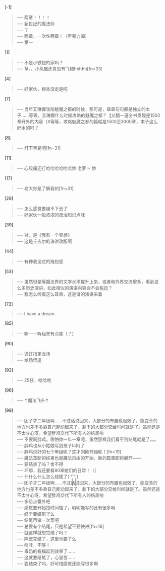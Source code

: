 
[-1] 
>--- 两章！！！！<br>
>--- 新世纪的魔法师<br>
>--- ？<br>
>--- 两章，一次性两章！（声嘶力竭）<br>
>--- 第一<br>

[1] 
>--- 不是小铁妞的家吗？<br>
>--- 草。。小凤凰还真没有飞错hhhhh[fn=33]<br>

[4] 
>--- 好家伙，根本没走是吧<br>

[7] 
>--- 当年艾琳娜攻陷魅魔之都的时候，那可是，章章句句都是独立的本子......等等，艾琳娜什么时候攻略的魅魔之都？【又翻一遍全书发现是1500章开外的内容（X等等，攻略魅魔之都的篇幅是1500至3000章，本子这么好水的吗？<br>

[8] 
>--- 灯下黑是吧[fn=31]<br>

[11] 
>--- 心绞痛还行哈哈哈哈哈哈惨 老萝卜 惨<br>

[17] 
>--- 老大你是了解我的[fn=31]<br>

[29] 
>--- 怎么感觉要编不下去了<br>
>--- 好家伙一股浓浓的政治知识点味<br>

[39] 
>--- 对，是《我有一个梦想》<br>
>--- 这是丘吉尔的演讲改版啊<br>

[44] 
>--- 有种我见过的既视感<br>

[53] 
>--- 虽然但是等魔法界的文学水平提升上来，或者和外界交流增多，看到这么多历史演讲，如此相似的演讲内容会不会尴尬？<br>
>--- 我怎么听着这么耳熟，这是谁的演讲来着<br>

[72] 
>--- I have a dream.<br>

[85] 
>--- 嘶——听起来有点疼（？）<br>

[90] 
>--- 通辽指定龙场<br>
>--- 龙场悟道<br>

[92] 
>--- 25仔，哈哈哈<br>

[96] 
>--- ↑魔法飞升↑<br>

[99] 
>--- 团子才二年级啊……不过话说回来，大部分的布置也起效了，能变革的地方也差不多靠自己能动起来了，剩下的大部分交给时间就是了。虽然还是不太甘心呀，希望胖鸡交代下所有人的结局啦<br>
>--- 不要啊胖鸡，哪怕你一年一章呢，虽然那样我们看不到结尾就是了。。。<br>
>--- 胖鸡也从小姑娘写到孩子ta妈了<br>
>--- 胖鸡说好的七个年级呢？这才刚刚开始呢！[fn=19]<br>
>--- 魔法垄断的结束也是魔法自由的开始，新的篇章即将展开——<br>
>--- 要结束了吗？舍不得<br>
>--- 坏耶，我还要看80章她们的日常！（）<br>
>--- 什什么什么怎么结尾了( °̥̥̥̥̥̥̥̥˟°̥̥̥̥̥̥̥̥ )<br>
>--- 团子才二年级啊……不过话说回来，大部分的布置也起效了，能变革的地方也差不多靠自己能动起来了，剩下的大部分交给时间就是了。虽然还是不太甘心呀，希望胖鸡交代下所有人的结局啦<br>
>--- 多给点番外吧<br>
>--- 感觉要开始拉时间轴了，明明能写的还有很多啊<br>
>--- 终于要结尾了么<br>
>--- 结尾再做一次菜吧<br>
>--- 总要有个结尾，只是希望不要快进[fn=19]<br>
>--- 就这样就想完结了吗？<br>
>--- 隔壁完结了，这里也要了么<br>
>--- 呜哇，不够！<br>
>--- 毒奶的祝福起到效果了……<br>
>--- 这就要结尾了，心里苦……<br>
>--- 要结束了吗，好可惜感觉还能写很多啊<br>
